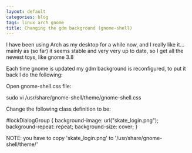 ```yaml
---
layout: default
categories: blog
tags: linux arch gnome
title: Changing the gdm background (gnome-shell)
---
```


I have been using Arch as my desktop for a while now, and I really like it...
mainly as (so far) it seems stable and very very up to date, so I get all the
newest toys, like gnome 3.8

Each time gnome is updated my gdm background is reconfigured, to put it back I
do the following:

Open gnome-shell.css file:

  sudo vi /usr/share/gnome-shell/theme/gnome-shell.css

Change the following class definition to be:

  #lockDialogGroup {
        background-image: url("skate_login.png");
        background-repeat: repeat;
        background-size: cover;
  }

NOTE: you have to copy 'skate_login.png' to '/usr/share/gnome-shell/theme/'
